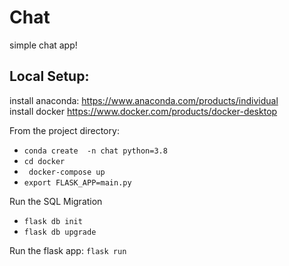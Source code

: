# Chat

 simple chat app! 

## Local Setup:

install anaconda: https://www.anaconda.com/products/individual
</br>
install docker https://www.docker.com/products/docker-desktop

From the project directory:
* `conda create  -n chat python=3.8`
* `cd docker`
* ` docker-compose up`
* `export FLASK_APP=main.py`

Run the SQL Migration
* `flask db init`
* `flask db upgrade`

Run the flask app:
`flask run`





